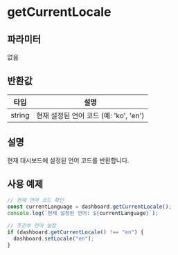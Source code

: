 # getCurrentLocale

## 파라미터

없음

## 반환값

| 타입 | 설명 |
| ------ | ------------------------- |
| string | 현재 설정된 언어 코드 (예: 'ko', 'en') |

## 설명
현재 대시보드에 설정된 언어 코드를 반환합니다.

## 사용 예제

```javascript
// 현재 언어 코드 확인
const currentLanguage = dashboard.getCurrentLocale();
console.log(`현재 설정된 언어: ${currentLanguage}`);

// 조건부 언어 설정
if (dashboard.getCurrentLocale() !== "en") {
  dashboard.setLocale("en");
}
```
